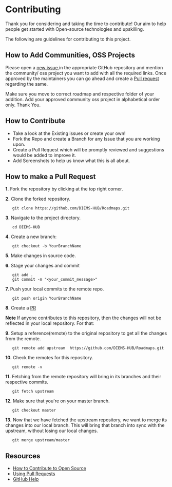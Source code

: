# Contributing

Thank you for considering and taking the time to contribute! Our aim to help people get started with Open-source technologies and upskilling.

The following are guidelines for contributing to this project.

## How to Add Communities, OSS Projects

Please open a [new issue ](https://github.com/DIEMS-HUB/Roadmaps/issues/new)in the appropriate GitHub repository and mention the community/ oss project you want to add with all the required links. Once approved by the maintainers you can go ahead and create a [Pull request](https://github.com/DIEMS-HUB/Roadmaps/pulls) regarding the same.

Make sure you move to correct roadmap and respective folder of your addition. Add your approved community oss project in alphabetical order only. Thank You.

## How to Contribute

- Take a look at the Existing issues or create your own!
- Fork the Repo and create a Branch for any Issue that you are working upon.
- Create a Pull Request which will be promptly reviewed and suggestions would be added to improve it.
- Add Screenshots to help us know what this is all about.

## How to make a Pull Request

**1.** Fork the repository by clicking at the top right corner.

**2.** Clone the forked repository.
```
   git clone https://github.com/DIEMS-HUB/Roadmaps.git
```

**3.** Navigate to the project directory.
```
   cd DIEMS-HUB
```

**4.** Create a new branch:
```
   git checkout -b YourBranchName
```

**5.** Make changes in source code.

**6.** Stage your changes and commit

```
   git add .
   git commit -m "<your_commit_message>"
```

**7.** Push your local commits to the remote repo.

```
   git push origin YourBranchName
```

**8.** Create a [PR](https://help.github.com/en/github/collaborating-with-issues-and-pull-requests/creating-a-pull-request)

**Note** If anyone contributes to this repository, then the changes will not be reflected in your local repository. For that:

**9.** Setup a reference(remote) to the original repository to get all the changes from the remote.
```
   git remote add upstream  https://github.com/DIEMS-HUB/Roadmaps.git
```

**10.** Check the remotes for this repository.
```
   git remote -v
```

**11.** Fetching from the remote repository will bring in its branches and their respective commits.
```
   git fetch upstream
```

**12.** Make sure that you're on your master branch.
```
   git checkout master
```

**13.** Now that we have fetched the upstream repository, we want to merge its changes into our local branch. This will bring that branch into sync with the upstream, without losing our local changes.
```
   git merge upstream/master
```

## Resources

- [How to Contribute to Open Source](https://opensource.guide/how-to-contribute/)
- [Using Pull Requests](https://help.github.com/articles/about-pull-requests/)
- [GitHub Help](https://help.github.com)













